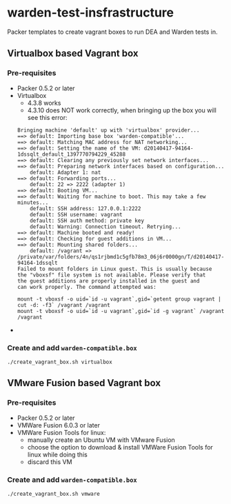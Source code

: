 warden-test-insfrastructure
===========================

Packer templates to create vagrant boxes to run DEA and Warden tests in.

## Virtualbox based Vagrant box

### Pre-requisites

- Packer 0.5.2 or later
- Virtualbox
   - 4.3.8 works
   - 4.3.10 does NOT work correctly, when bringing up the box you will see this error:
   ```
   Bringing machine 'default' up with 'virtualbox' provider...
   ==> default: Importing base box 'warden-compatible'...
   ==> default: Matching MAC address for NAT networking...
   ==> default: Setting the name of the VM: d20140417-94164-1dssqlt_default_1397770794229_45288
   ==> default: Clearing any previously set network interfaces...
   ==> default: Preparing network interfaces based on configuration...
       default: Adapter 1: nat
   ==> default: Forwarding ports...
       default: 22 => 2222 (adapter 1)
   ==> default: Booting VM...
   ==> default: Waiting for machine to boot. This may take a few minutes...
       default: SSH address: 127.0.0.1:2222
       default: SSH username: vagrant
       default: SSH auth method: private key
       default: Warning: Connection timeout. Retrying...
   ==> default: Machine booted and ready!
   ==> default: Checking for guest additions in VM...
   ==> default: Mounting shared folders...
       default: /vagrant => /private/var/folders/4n/qs1rjbmd1c5gfb78m3_06j6r0000gn/T/d20140417-94164-1dssqlt
   Failed to mount folders in Linux guest. This is usually because
   the "vboxsf" file system is not available. Please verify that
   the guest additions are properly installed in the guest and
   can work properly. The command attempted was:

   mount -t vboxsf -o uid=`id -u vagrant`,gid=`getent group vagrant | cut -d: -f3` /vagrant /vagrant
   mount -t vboxsf -o uid=`id -u vagrant`,gid=`id -g vagrant` /vagrant /vagrant
   ```
-

### Create and add `warden-compatible.box`

```
./create_vagrant_box.sh virtualbox
```

## VMware Fusion based Vagrant box

### Pre-requisites

- Packer 0.5.2 or later
- VMWare Fusion 6.0.3 or later
- VMWare Fusion Tools for linux:
    - manually create an Ubuntu VM with VMware Fusion
    - choose the option to download & install VMWare Fusion Tools for linux while doing this
    - discard this VM

### Create and add `warden-compatible.box`

```
./create_vagrant_box.sh vmware
```
